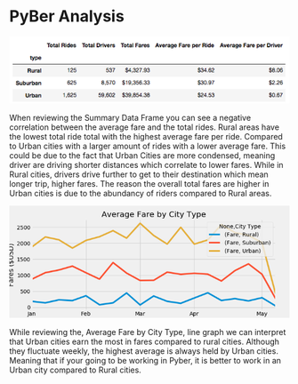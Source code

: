 # PyBer Analysis
![Summary Data Frame](https://github.com/taylorfrias/TF_PyBer_Analysis/blob/master/resources/Screen%20Shot%202019-11-04%20at%2010.59.02%20PM.png)

When reviewing the Summary Data Frame you can see a negative correlation between the average fare and the total rides. Rural areas have the lowest total ride total with the highest average fare per ride. Compared to Urban cities with a larger amount of rides with a lower average fare. This could be due to the fact that Urban Cities are more condensed, meaning driver are driving shorter distances which correlate to lower fares. While in Rural cities, drivers drive further to get to their destination which mean longer trip, higher fares. The reason the overall total fares are higher in Urban cities is due to the abundancy of riders compared to Rural areas. 

![](https://github.com/taylorfrias/TF_PyBer_Analysis/blob/master/resources/avg_city_fare.png)

While reviewing the, Average Fare by City Type, line graph we can interpret that Urban cities earn the most in fares compared to rural cities. Although they fluctuate weekly, the highest average is always held by Urban cities. Meaning that if your going to be working in Pyber, it is better to work in an Urban city compared to Rural cities. 
